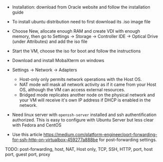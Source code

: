 * Installation: download from Oracle website and follow the installation guide

* To install ubuntu distribution need to first download its .iso image file

* Choose New, allocate enough RAM and create VDI with enough memory, then 
go to Settings -> Storage -> Controller IDE -> Optical Drive (under Attributes) and add the iso file

* Start the VM, choose the iso for boot and follow the instructions

* Download and install MobaXterm on windows

* Settings -> Network -> Adapters
  * Host-only only permits network operations with the Host OS.
  * NAT mode will mask all network activity as if it came from your Host OS, although the VM can access external resources.
  * Bridged mode replicates another node on the physical network and your VM will receive it's own IP address if DHCP is enabled in the network.

* Need linux server with ```openssh-server``` installed and ssh authentification authorized. This is easy to configure with 
Ubuntu Server but less clear with Fedora and CentOS

* Use this article 
https://medium.com/platform-engineer/port-forwarding-for-ssh-http-on-virtualbox-459277a888be 
for post-forwarding settings.

TODO:
post-forwarding, host, NAT, Host only, TCP, SSH, HTTP, port, host port, guest port, proxy
